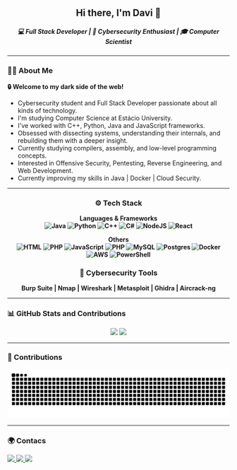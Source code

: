 <h2 align="center">Hi there, I'm Davi 👋</h2>

<h5 align="center">💻 Full Stack Developer | 🔐 Cybersecurity Enthusiast | 🎓 Computer Scientist</h5>

---

<h3>👨‍💻 About Me</h3>
<p align="left">
<b>🔒 Welcome to my dark side of the web!</b><br>

- Cybersecurity student and Full Stack Developer passionate about all kinds of technology.   
- I'm studying Computer Science at Estácio University.  
- I've worked with C++, Python, Java and JavaScript frameworks.  
- Obsessed with dissecting systems, understanding their internals, and rebuilding them with a deeper insight.  
- Currently studying compilers, assembly, and low-level programming concepts.  
- Interested in Offensive Security, Pentesting, Reverse Engineering, and Web Development.  
- Currently improving my skills in Java | Docker | Cloud Security.  

</p>

---
<div align="center">
<h3><b>⚙️ Tech Stack</h3>

**Languages & Frameworks**<br>
![Java](https://skillicons.dev/icons?i=java) 
![Python](https://skillicons.dev/icons?i=py) 
![C++](https://skillicons.dev/icons?i=cpp) 
![C#](https://skillicons.dev/icons?i=cs) 
![NodeJS](https://skillicons.dev/icons?i=nodejs)
![React](https://skillicons.dev/icons?i=react)<br>

**Others**  
![HTML](https://skillicons.dev/icons?i=html)
![PHP](https://skillicons.dev/icons?i=css)
![JavaScript](https://skillicons.dev/icons?i=javascript) 
![PHP](https://skillicons.dev/icons?i=bootstrap)
![MySQL](https://skillicons.dev/icons?i=mysql) 
![Postgres](https://skillicons.dev/icons?i=postgres)
![Docker](https://skillicons.dev/icons?i=docker) 
![AWS](https://skillicons.dev/icons?i=aws)
![PowerShell](https://skillicons.dev/icons?i=powershell) 

<h3>🔐 Cybersecurity Tools</h3>
<p>
Burp Suite | Nmap | Wireshark | Metasploit | Ghidra | Aircrack-ng</b>
</p>
</div>

---

<h3>📊 GitHub Stats and Contributions</h3>

<div align="center">
  <img src="https://github-readme-stats.vercel.app/api?username=davimalor3&show_icons=true&theme=tokyonight" height="160" />
  <img src="https://github-readme-stats.vercel.app/api/top-langs/?username=davimalor3&layout=compact&theme=tokyonight" height="160" />
</div>

---

<h3>🐍 Contributions</h3>
<div align="center">
<img src="https://raw.githubusercontent.com/davimalor3/davimalor3/output/snake.svg" alt="Snake animation" />
</div>

---

<h3>🌍 Contacs</h3>
<p align="left">
  <a href="https://www.linkedin.com/in/davi-nobre-57206b377/" target="_blank">
    <img src="https://skillicons.dev/icons?i=linkedin" height="30"/>
  </a>
  <a href="mailto:davi.nbtec@gmail.com">
    <img src="https://cdn-icons-png.flaticon.com/512/732/732200.png" height="30"/>
  </a>
  <a href="https://github.com/davimalor3">
    <img src="https://skillicons.dev/icons?i=github" height="30"/>
  </a>
</p>

